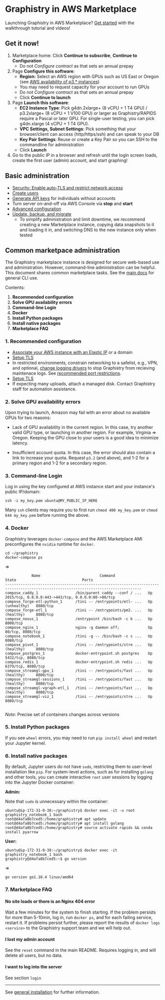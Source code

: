 # Graphistry in AWS Marketplace

Launching Graphistry in AWS Marketplace? [Get started](https://www.graphistry.com/blog/marketplace-tutorial) with the walkthrough tutorial and videos!

## Get it now!

1. Marketplace home: Click **Continue to subscribe**, **Continue to Configuration**
    - Do not *Configure contract* as that sets an annual prepay
2. Page **Configure this software**: 
    - **Region:** Select an AWS region with GPUs such as US East or Oregon (see [AWS availability of p3.* instances](https://ec2instances.info/))
    - You may need to request capacity for your account to run GPUs
    - Do not *Configure contract* as that sets an annual prepay
    - Click **Continue to launch**
3. Page **Launch this software**:
    - **EC2 Instance Type**: Pick g4dn.2xlarge+ (8 vCPU + 1 T4 GPU) / p3.2xlarge+ (8 vCPU + 1 V100 GPU) or larger as Graphistry/RAPIDS require a Pascal or later GPU. For single-user testing, you can pick g4dn.xlarge (4 vCPU + 1 T4 GPU).
    - **VPC Settings, Subnet Settings**: Pick something that your browser/client can access (http/https/ssh) and can speak to your DB
    - **Key Pair Settings**: Reuse or create a Key Pair so you can SSH to the commandline for administration
    - Click **Launch**
4. Go to the public IP in a browser and refresh until the login screen loads, create the first user (admin) account, and start graphing!


## Basic administration

* [Security: Enable auto-TLS and restrict network access](docs/configure-security.md)
* [Create users](user-creation.md)
* [Generate API keys](../README.md) for individuals without accounts
* Turn server on-and-off via AWS Console via **stop** and **start**
* [Advanced configuration](configure.md)
* [Update, backup, and migrate](update-backup-migrate.md)
  * To simplify administration and limit downtime, we recommend creating a new Marketplace instance, copying data snapshots to it and loading it in, and switching DNS to the new instance only when tested

## Common marketpace administration

The Graphistry marketplace instance is designed for secure web-based use and administration. However, command-line administration can be helpful. This document shares common marketplace tasks. See the [main docs](https://github.com/graphistry/graphistry-cli) for general CLI use. 

Contents:

1. **Recommended configuration**
1. **Solve GPU availability errors**
1. **Command-line Login**
1. **Docker**
1. **Install Python packages**
1. **Install native packages**
1. **Marketplace FAQ**


### 1. Recommended configuration
 
* [Associate your AWS instance with an Elastic IP](https://docs.aws.amazon.com/AWSEC2/latest/UserGuide/elastic-ip-addresses-eip.html#using-instance-addressing-eips-associating) or a domain 
* [Setup TLS](configure.md)
* In restricted environments, constrain networking to a safelist, e.g., VPN, and optional, [change logging drivers](https://docs.docker.com/config/containers/logging/configure/) to stop Graphistry from recieving maintenace logs. See [recommended port restrictions](configure-security.md).
* [Setup TLS](configure.md)
* If expecting many uploads, attach a managed disk. Contact Graphistry staff for automation assistance.

### 2. Solve GPU availability errors

Upon trying to launch, Amazon may fail with an error about no available GPUs for two reasons:

* Lack of GPU availability in the current region. In this case, try another valid GPU type, or launching in another region. For example, Virginia => Oregon. Keeping the GPU close to your users is a good idea to minimize latency.

* Insufficient account quota. In this case, the error should also contain a link to increase your quota. Request `p3.2` (and above), and 1-2 for a primary region and 1-2 for a secondary region.


### 3. Command-line Login

Log in using the key configured at AWS instance start and your instance's public IP/domain:

```ssh -i my_key.pem ubuntu@MY_PUBLIC_IP_HERE```

Many `ssh` clients may require you to first run `chmod 400 my_key.pem` or `chmod 644 my_key.pem` before running the above.

### 4. Docker

Graphistry leverages `docker-compose` and the AWS Marketplace AMI preconfigures the `nvidia` runtime for `docker`.

```
cd ~/graphistry
docker-compose ps
```

=>

```
            Name                           Command                   State                              Ports                       
------------------------------------------------------------------------------------------------------------------------------------
compose_caddy_1                 /bin/parent caddy --conf / ...   Up               2015/tcp, 0.0.0.0:443->443/tcp, 0.0.0.0:80->80/tcp
compose_forge-etl-python_1      /tini -- /entrypoints/etl- ...   Up (unhealthy)   8080/tcp                                          
compose_forge-etl_1             /tini -- /entrypoints/pm2. ...   Up (healthy)     8080/tcp                                          
compose_nexus_1                 /entrypoint /bin/bash -c b ...   Up               8000/tcp                                          
compose_nginx_1                 nginx -g daemon off;             Up               80/tcp, 8080/tcp                                  
compose_notebook_1              /tini -g -- /bin/bash -c s ...   Up               8080/tcp                                          
compose_pivot_1                 /tini -- /entrypoints/stre ...   Up (healthy)     8080/tcp                                          
compose_postgres_1              docker-entrypoint.sh postgres    Up               5432/tcp, 8080/tcp                                
compose_redis_1                 docker-entrypoint.sh redis ...   Up               6379/tcp, 8080/tcp                                
compose_streamgl-gpu_1          /tini -- /entrypoints/fast ...   Up (healthy)     8080/tcp                                          
compose_streamgl-sessions_1     /tini -- /entrypoints/fast ...   Up (healthy)     8080/tcp                                          
compose_streamgl-vgraph-etl_1   /tini -- /entrypoints/fast ...   Up (healthy)     8080/tcp                                          
compose_streamgl-viz_1          /tini -- /entrypoints/stre ...   Up               8080/tcp   
 
```

*Note*: Precise set of containers changes across versions

### 5. Install Python packages

If you see `wheel` errors, you may need to run `pip install wheel` and restart your Jupyter kernel.

### 6. Install native packages

By default, Jupyter users do not have `sudo`, restricting them to user-level installation like `pip`. For system-level actions, such as for installing `golang` and other tools, you can create interactive `root` user sessions by logging into the Jupyter Docker container:


**Admin:**

Note that `sudo` is unnecessary within the container:

```
ubuntu@ip-172-31-0-38:~/graphistry$ docker exec -it -u root graphistry_notebook_1 bash
root@d4afa8b7ced5:/home/graphistry# apt update 
root@d4afa8b7ced5:/home/graphistry# apt install golang
root@d4afa8b7ced5:/home/graphistry# source activate rapids && conda install pyarrow
```

**User:**
```
ubuntu@ip-172-31-0-38:~/graphistry$ docker exec -it  graphistry_notebook_1 bash
graphistry@d4afa8b7ced5:~$ go version
```
=>
```
go version go1.10.4 linux/amd64
```


### 7. Marketplace FAQ

#### No site loads or there is an Nginx 404 error

Wait a few minutes for the system to finish starting. If the problem persists for more than 5-10min, log in, run `docker ps`, and for each failing service, restart it. If problems persist further, please report the results of `docker logs <service>` to the Graphistry support team and we will help out.

#### I lost my admin account

See the `reset` command in the main README. Requires logging in, and will delete all users, but no data.

#### I want to log into the server

See section `login`

---

See [general installation](https://github.com/graphistry/graphistry-cli) for further information.
